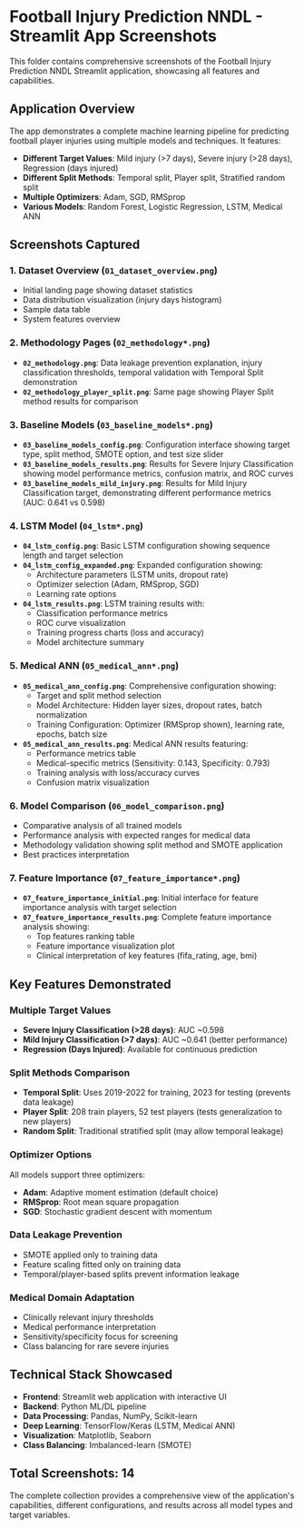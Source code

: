 # Football Injury Prediction NNDL - Streamlit App Screenshots

This folder contains comprehensive screenshots of the Football Injury Prediction NNDL Streamlit application, showcasing all features and capabilities.

## Application Overview

The app demonstrates a complete machine learning pipeline for predicting football player injuries using multiple models and techniques. It features:

- **Different Target Values**: Mild injury (>7 days), Severe injury (>28 days), Regression (days injured)
- **Different Split Methods**: Temporal split, Player split, Stratified random split
- **Multiple Optimizers**: Adam, SGD, RMSprop
- **Various Models**: Random Forest, Logistic Regression, LSTM, Medical ANN

## Screenshots Captured

### 1. Dataset Overview (`01_dataset_overview.png`)
- Initial landing page showing dataset statistics
- Data distribution visualization (injury days histogram)
- Sample data table
- System features overview

### 2. Methodology Pages (`02_methodology*.png`)
- **`02_methodology.png`**: Data leakage prevention explanation, injury classification thresholds, temporal validation with Temporal Split demonstration
- **`02_methodology_player_split.png`**: Same page showing Player Split method results for comparison

### 3. Baseline Models (`03_baseline_models*.png`)
- **`03_baseline_models_config.png`**: Configuration interface showing target type, split method, SMOTE option, and test size slider
- **`03_baseline_models_results.png`**: Results for Severe Injury Classification showing model performance metrics, confusion matrix, and ROC curves
- **`03_baseline_models_mild_injury.png`**: Results for Mild Injury Classification target, demonstrating different performance metrics (AUC: 0.641 vs 0.598)

### 4. LSTM Model (`04_lstm*.png`)
- **`04_lstm_config.png`**: Basic LSTM configuration showing sequence length and target selection
- **`04_lstm_config_expanded.png`**: Expanded configuration showing:
  - Architecture parameters (LSTM units, dropout rate)
  - Optimizer selection (Adam, RMSprop, SGD)
  - Learning rate options
- **`04_lstm_results.png`**: LSTM training results with:
  - Classification performance metrics
  - ROC curve visualization
  - Training progress charts (loss and accuracy)
  - Model architecture summary

### 5. Medical ANN (`05_medical_ann*.png`)
- **`05_medical_ann_config.png`**: Comprehensive configuration showing:
  - Target and split method selection
  - Model Architecture: Hidden layer sizes, dropout rates, batch normalization
  - Training Configuration: Optimizer (RMSprop shown), learning rate, epochs, batch size
- **`05_medical_ann_results.png`**: Medical ANN results featuring:
  - Performance metrics table
  - Medical-specific metrics (Sensitivity: 0.143, Specificity: 0.793)
  - Training analysis with loss/accuracy curves
  - Confusion matrix visualization

### 6. Model Comparison (`06_model_comparison.png`)
- Comparative analysis of all trained models
- Performance analysis with expected ranges for medical data
- Methodology validation showing split method and SMOTE application
- Best practices interpretation

### 7. Feature Importance (`07_feature_importance*.png`)
- **`07_feature_importance_initial.png`**: Initial interface for feature importance analysis with target selection
- **`07_feature_importance_results.png`**: Complete feature importance analysis showing:
  - Top features ranking table
  - Feature importance visualization plot
  - Clinical interpretation of key features (fifa_rating, age, bmi)

## Key Features Demonstrated

### Multiple Target Values
- **Severe Injury Classification (>28 days)**: AUC ~0.598
- **Mild Injury Classification (>7 days)**: AUC ~0.641 (better performance)
- **Regression (Days Injured)**: Available for continuous prediction

### Split Methods Comparison
- **Temporal Split**: Uses 2019-2022 for training, 2023 for testing (prevents data leakage)
- **Player Split**: 208 train players, 52 test players (tests generalization to new players)
- **Random Split**: Traditional stratified split (may allow temporal leakage)

### Optimizer Options
All models support three optimizers:
- **Adam**: Adaptive moment estimation (default choice)
- **RMSprop**: Root mean square propagation
- **SGD**: Stochastic gradient descent with momentum

### Data Leakage Prevention
- SMOTE applied only to training data
- Feature scaling fitted only on training data
- Temporal/player-based splits prevent information leakage

### Medical Domain Adaptation
- Clinically relevant injury thresholds
- Medical performance interpretation
- Sensitivity/specificity focus for screening
- Class balancing for rare severe injuries

## Technical Stack Showcased
- **Frontend**: Streamlit web application with interactive UI
- **Backend**: Python ML/DL pipeline
- **Data Processing**: Pandas, NumPy, Scikit-learn
- **Deep Learning**: TensorFlow/Keras (LSTM, Medical ANN)
- **Visualization**: Matplotlib, Seaborn
- **Class Balancing**: Imbalanced-learn (SMOTE)

## Total Screenshots: 14
The complete collection provides a comprehensive view of the application's capabilities, different configurations, and results across all model types and target variables.